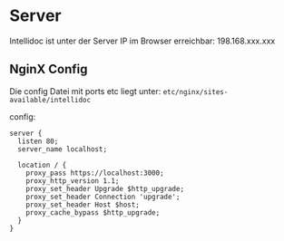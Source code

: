 # Server

Intellidoc ist unter der Server IP im Browser erreichbar: 198.168.xxx.xxx

## NginX Config

Die config Datei mit ports etc liegt unter: `etc/nginx/sites-available/intellidoc`

config:
```
server { 
  listen 80;
  server_name localhost;

  location / {
    proxy_pass https://localhost:3000;
    proxy_http_version 1.1;
    proxy_set_header Upgrade $http_upgrade;
    proxy_set_header Connection 'upgrade';
    proxy_set_header Host $host;
    proxy_cache_bypass $http_upgrade;
  }
}
```

